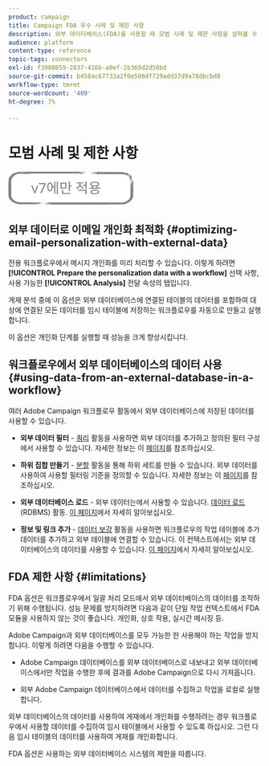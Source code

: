 ```yaml
---
product: campaign
title: Campaign FDA 우수 사례 및 제한 사항
description: 외부 데이터베이스(FDA)를 사용할 때 모범 사례 및 제한 사항을 살펴볼 수 있습니다
audience: platform
content-type: reference
topic-tags: connectors
exl-id: f3980859-2837-416b-a0ef-2b369d2d50bd
source-git-commit: b458ac67733a2f0e508df729add37d9a78dbcbd8
workflow-type: tm+mt
source-wordcount: '409'
ht-degree: 7%

---
```


# 모범 사례 및 제한 사항

![](../../assets/v7-only.svg)

## 외부 데이터로 이메일 개인화 최적화 {#optimizing-email-personalization-with-external-data}

전용 워크플로우에서 메시지 개인화를 미리 처리할 수 있습니다. 이렇게 하려면 **[!UICONTROL Prepare the personalization data with a workflow]** 선택 사항, 사용 가능한 **[!UICONTROL Analysis]** 전달 속성의 탭입니다.

게재 분석 중에 이 옵션은 외부 데이터베이스에 연결된 테이블의 데이터를 포함하여 대상에 연결된 모든 데이터를 임시 테이블에 저장하는 워크플로우를 자동으로 만들고 실행합니다.

이 옵션은 개인화 단계를 실행할 때 성능을 크게 향상시킵니다.

## 워크플로우에서 외부 데이터베이스의 데이터 사용 {#using-data-from-an-external-database-in-a-workflow}

여러 Adobe Campaign 워크플로우 활동에서 외부 데이터베이스에 저장된 데이터를 사용할 수 있습니다.

* **외부 데이터 필터** - [쿼리](../../workflow/using/targeting-data.md#selecting-data) 활동을 사용하면 외부 데이터를 추가하고 정의된 필터 구성에서 사용할 수 있습니다. 자세한 정보는 이 [페이지](../../workflow/using/targeting-data.md#selecting-data)를 참조하십시오.

* **하위 집합 만들기** - [분할](../../workflow/using/split.md) 활동을 통해 하위 세트를 만들 수 있습니다. 외부 데이터를 사용하여 사용할 필터링 기준을 정의할 수 있습니다. 자세한 정보는 이 [페이지](../../workflow/using/split.md)를 참조하십시오.

* **외부 데이터베이스 로드** - 외부 데이터는에서 사용할 수 있습니다. [데이터 로드](../../workflow/using/data-loading--rdbms-.md) (RDBMS) 활동. [이 페이지](../../workflow/using/data-loading--rdbms-.md)에서 자세히 알아보십시오.

* **정보 및 링크 추가** - [데이터 보강](../../workflow/using/enrichment.md) 활동을 사용하면 워크플로우의 작업 테이블에 추가 데이터를 추가하고 외부 테이블에 연결할 수 있습니다. 이 컨텍스트에서는 외부 데이터베이스의 데이터를 사용할 수 있습니다. [이 페이지](../../workflow/using/enrichment.md)에서 자세히 알아보십시오.

## FDA 제한 사항 {#limitations}

FDA 옵션은 워크플로우에서 일괄 처리 모드에서 외부 데이터베이스의 데이터를 조작하기 위해 수행됩니다. 성능 문제를 방지하려면 다음과 같이 단일 작업 컨텍스트에서 FDA 모듈을 사용하지 않는 것이 좋습니다. 개인화, 상호 작용, 실시간 메시징 등.

Adobe Campaign과 외부 데이터베이스를 모두 가능한 한 사용해야 하는 작업을 방지합니다. 이렇게 하려면 다음을 수행할 수 있습니다.

* Adobe Campaign 데이터베이스를 외부 데이터베이스로 내보내고 외부 데이터베이스에서만 작업을 수행한 후에 결과를 Adobe Campaign으로 다시 가져옵니다.

* 외부 Adobe Campaign 데이터베이스에서 데이터를 수집하고 작업을 로컬로 실행합니다.

외부 데이터베이스의 데이터를 사용하여 게재에서 개인화를 수행하려는 경우 워크플로우에서 사용할 데이터를 수집하여 임시 테이블에서 사용할 수 있도록 하십시오. 그런 다음 임시 테이블의 데이터를 사용하여 게재를 개인화합니다.

FDA 옵션은 사용하는 외부 데이터베이스 시스템의 제한을 따릅니다.
